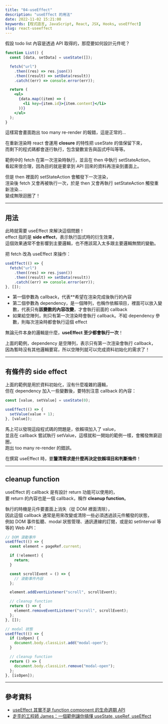 ```yaml
---
title: "04-useEffect"
description: "useEffect 的用法"
date: 2022-11-02 15:21:00
keywords: [程式語言, JavaScript, React, JSX, Hooks, useEffect]
slug: react-useeffect
---
```


假設 todo list 內容是透過 API 取得的，那麼要如何設計元件呢？

```jsx
function List() {
  const [data, setData] = useState([]);

  fetch("url")
    .then((res) => res.json())
    .then((result) => setData(result))
    .catch((err) => console.error(err));

  return (
    <ul>
      {data.map((item) => (
        <li key={item.id}>{item.content}</li>
      ))}
    </ul>
  );
}
```

這樣寫會畫面跑出 too many re-render 的報錯，這是正常的...

在重新渲染時 react 會運用 **closure** 的特性把 useState 的值保留下來，  
而剩下的程式碼都會逐行執行，包含變數宣告與函式呼叫等等。

範例中的 fetch 在第一次渲染時執行，並且在 then 中執行 setStateAction，  
看起來很合理，因為目的就是要拿到 API 回來的資料再渲染到畫面上。

但是 then 裡面的 setStateAction 會觸發下一次渲染，  
渲染後 fetch 又會再被執行一次，於是 then 又會再執行 setStateAction 觸發重新渲染...  
變成無限迴圈了！

---

## 用法

此時就需要 useEffect 來解決這個問題！  
effect 指的是 **side effect**，表示執行函式時的衍生效果，  
這個效果通常不會影響到主要邏輯，也不應該寫入太多跟主要邏輯無關的變動。

把 fetch 改為 useEffect 來操作：

```jsx
useEffect(() => {
  fetch("url")
    .then((res) => res.json())
    .then((result) => setData(result))
    .catch((err) => console.error(err));
}, []);
```

- 第一個參數為 callback，代表\*\*希望在渲染完成後執行的內容
- 第二個參數為 dependency，是一個陣列，也稱作依賴項目，裡面可以放入變數，代表只有**該變數的內容改變**，才會執行前面的 callback
- 如果給空陣列，則只有第一次渲染時會執行 callback。不給 dependency 參數，則每次渲染時都會執行這個 effect

無論元件本身的邏輯是什麼，**useEffect 至少都會執行一次**！

上面的範例，dependency 是空陣列，表示只有第一次渲染會執行 callback，  
因為暫時沒有其他邏輯要寫，所以空陣列就可以完成資料初始化的需求了！

---

## 有條件的 side effect

上面的範例是用於資料初始化，沒有什麼複雜的邏輯，  
但在 dependency 加入一些變數後，要特別注意 callback 的內容：

```jsx
const [value, setValue] = useState(0);

useEffect(() => {
  setValue(value + 1);
}, [value]);
```

馬上可以發現這段程式碼的問題是，依賴項加入了 value，  
並且在 callback 嘗試執行 setValue，這樣就和一開始的範例一樣，會觸發無窮迴圈，  
跑出 too many re-render 的錯誤。

在撰寫 useEffect 時，要**釐清需求是什麼再決定依賴項目和判斷條件**！

---

## cleanup function

useEffect 的 callback 是有設計 return 功能可以使用的，  
要 return 的內容也是一個 callback，稱作 **cleanup function**。

執行的時機是元件要畫面上消失（從 DOM 裡面清除），  
因此這個 callback 通常是用來改變或清除一些必須透過該元件觸發的狀態，  
例如 DOM 事件監聽、modal 狀態管理、通訊連線的訂閱，或是如 setInterval 等等的 Web API：

```jsx
// DOM 滾動事件
useEffect(() => {
  const element = pageRef.current;

  if (!element) {
    return;
  }

  const scrollEvent = () => {
    // 滾動事件內容
  };

  element.addEventListener("scroll", scrollEvent);

  // cleanup function
  return () => {
    element.removeEventListener("scroll", scrollEvent);
  };
}, []);

// modal 狀態
useEffect(() => {
  if (isOpen) {
    document.body.classList.add("modal-open");
  }

  // cleanup function
  return () => {
    document.body.classList.remove("modal-open");
  };
}, [isOpen]);
```

---

## 參考資料

- [useEffect 其實不是 function component 的生命週期 API](https://ithelp.ithome.com.tw/articles/10305220)
- [走歪的工程師 James：一個範例讓你搞懂 useState, useRef, useEffect](https://www.youtube.com/watch?v=q0C5g4WIrKU)
